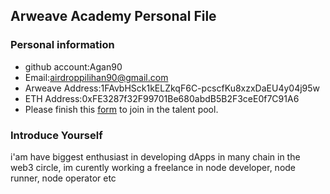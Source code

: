 ## Arweave Academy Personal File

### Personal information

- github account:Agan90
- Email:airdroppilihan90@gmail.com
- Arweave Address:1FAvbHSck1kELZkqF6C-pcscfKu8xzxDaEU4y04j95w
- ETH Address:0xFE3287f32F99701Be680abdB5B2F3ceE0f7C91A6
- Please finish this [form](https://docs.google.com/forms/d/e/1FAIpQLSfWA5fIIcBgmRppm3jNz5vmf9Mai_QMVil-2pO4r7YKn_Zhtw/viewform?usp=sf_link) to join in the talent pool.

### Introduce Yourself
 i'am have biggest enthusiast in developing dApps in many chain in the web3 circle, im curently working a freelance in node developer, node runner, node operator etc

